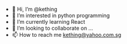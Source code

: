 - 👋 Hi, I’m @kething
- 👀 I’m interested in python programming
- 🌱 I’m currently learning React
- 💞️ I’m looking to collaborate on ...
- 📫 How to reach me kething@yahoo.com.sg

<!---
kething/kething is a ✨ special ✨ repository because its `README.md` (this file) appears on your GitHub profile.
You can click the Preview link to take a look at your changes.
--->
